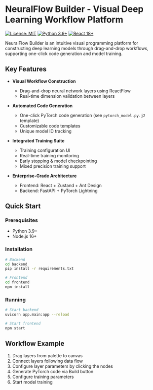 # NeuralFlow Builder - Visual Deep Learning Workflow Platform

[![License: MIT](https://img.shields.io/badge/License-MIT-yellow.svg)](https://opensource.org/licenses/MIT)
[![Python 3.9+](https://img.shields.io/badge/python-3.9+-blue.svg)](https://www.python.org/downloads/)
[![React 18+](https://img.shields.io/badge/react-18+-61dafb.svg)](https://reactjs.org/)

NeuralFlow Builder is an intuitive visual programming platform for constructing deep learning models through drag-and-drop workflows, supporting one-click code generation and model training.

## Key Features

- **Visual Workflow Construction**
  - Drag-and-drop neural network layers using ReactFlow
  - Real-time dimension validation between layers

- **Automated Code Generation**
  - One-click PyTorch code generation (see `pytorch_model.py.j2` template)
  - Customizable code templates
  - Unique model ID tracking

- **Integrated Training Suite**
  - Training configuration UI
  - Real-time training monitoring
  - Early stopping & model checkpointing
  - Mixed precision training support

- **Enterprise-Grade Architecture**
  - Frontend: React + Zustand + Ant Design
  - Backend: FastAPI + PyTorch Lightning

## Quick Start

### Prerequisites
- Python 3.9+
- Node.js 16+

### Installation
```bash
# Backend
cd backend
pip install -r requirements.txt

# Frontend
cd frontend
npm install
```

### Running
```bash
# Start backend
uvicorn app.main:app --reload

# Start frontend
npm start
```

## Workflow Example
1. Drag layers from palette to canvas
2. Connect layers following data flow
3. Configure layer parameters by clicking the nodes
5. Generate PyTorch code via Build button
6. Configure training parameters
7. Start model training